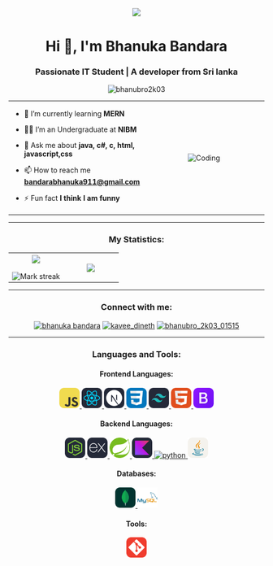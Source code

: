 <p align="center" ><img  src = "https://github.com/7oSkaaa/7oSkaaa/blob/main/Images/about_me.gif?raw=true" width = 100px></p>
<h1 align="center">Hi 👋, I'm Bhanuka Bandara</h1>
<h3 align="center"> Passionate IT Student | A developer from Sri lanka</h3>
<p align="center"> <img src="https://komarev.com/ghpvc/?username=bhanubro2k03&label=Profile%20views&color=0e75b6&style=flat" alt="bhanubro2k03" /> </p>

<table align="center">
<tr border="none">
<td width="50%" align="left">
  
- 🌱 I’m currently learning **MERN**

- 🧑‍🎓 I’m an Undergraduate at **NIBM**

- 💬 Ask me about **java, c#, c, html, javascript,css**

- 📫 How to reach me **bandarabhanuka911@gmail.com**

- ⚡ Fun fact **I think I am funny**

</td>
<td width="50%" align="center">

<img align="center" alt="Coding" width="450" src="https://repository-images.githubusercontent.com/588181932/e36ec678-7984-4cdd-8e4c-a3932772ff8e">

  
  </td>
</tr>
</table>

---

<h3 align="center">My Statistics:</h3>
<p align="center">
<table align="center">
<tr border="none">
<td width="50%" align="center">
  
  <img  align="center"  src="https://github-readme-stats.vercel.app/api?username=BhanuBro2k03&theme=dark&show_icons=true&count_private=true" />
  <br></br>
  <img  title="🔥 Get streak stats for your profile at git.io/streak-stats" alt="Mark streak" src="https://github-readme-streak-stats.herokuapp.com/?user=BhanuBro2k03&theme=dark&hide_border=false" /> 
</td>
<td width="50%" align="center">

  <img  align="center"  src="https://github-readme-stats.anuraghazra1.vercel.app/api/top-langs/?username=BhanuBro2k03&theme=dark&hide_border=false&no-bg=true&no-frame=true&langs_count=10"/>
  
  </td>
</tr>
</table>

---

<h3 align="center">Connect with me:</h3>
<p align="center">
<a href="https://fb.com/bhanuka bandara" target="blank"><img align="center" src="https://raw.githubusercontent.com/rahuldkjain/github-profile-readme-generator/master/src/images/icons/Social/facebook.svg" alt="bhanuka bandara" height="50" width="50" /></a>  
<a href="https://instagram.com/bhanubro2k03" target="blank"><img align="center" src="https://www.edigitalagency.com.au/wp-content/uploads/new-Instagram-icon-png-full-colour.png" alt="kavee_dineth" alt="bhanubro2k03" height="50" width="50" /></a>
<a href="https://discord.gg/bhanubro_2k03_01515" target="blank"><img align="center" src="https://raw.githubusercontent.com/rahuldkjain/github-profile-readme-generator/master/src/images/icons/Social/discord.svg" alt="bhanubro_2k03_01515" height="65" width="65" /></a>
</p>


---

<h3 align="center">Languages and Tools:</h3>

<!-- Frontend Languages -->
<h4 align="center">Frontend Languages:</h4>
<p align="center">
  <a href="https://developer.mozilla.org/en-US/docs/Web/JavaScript" target="_blank" rel="noreferrer">
    <img src="https://github.com/tandpfun/skill-icons/raw/main/icons/JavaScript.svg" alt="javascript" width="40" height="40"/>
  </a>
  <a href="https://reactjs.org/" target="_blank" rel="noreferrer">
    <img src="https://github.com/tandpfun/skill-icons/raw/main/icons/React-Dark.svg" alt="react" width="40" height="40"/>
  </a>
  <a href="https://nextjs.org/" target="_blank" rel="noreferrer">
    <img src="https://github.com/tandpfun/skill-icons/raw/main/icons/NextJS-Dark.svg" alt="nextjs" width="40" height="40"/>
  </a>
  <a href="https://www.w3schools.com/css/" target="_blank" rel="noreferrer">
    <img src="https://github.com/tandpfun/skill-icons/raw/main/icons/CSS.svg" alt="css3" width="40" height="40"/>
  </a>
  <a href="https://tailwindcss.com/" target="_blank" rel="noreferrer">
    <img src="https://github.com/tandpfun/skill-icons/raw/main/icons/TailwindCSS-Dark.svg" alt="tailwindcss" width="40" height="40"/>
  </a>
  <a href="https://www.w3.org/html/" target="_blank" rel="noreferrer">
    <img src="https://github.com/tandpfun/skill-icons/raw/main/icons/HTML.svg" alt="html5" width="40" height="40"/>
  </a>
  <a href="https://getbootstrap.com" target="_blank" rel="noreferrer">
    <img src="https://github.com/tandpfun/skill-icons/blob/main/icons/Bootstrap.svg" alt="bootstrap" width="40" height="40"/>
  </a>
</p>

<!-- Backend Languages -->
<h4 align="center">Backend Languages:</h4>
<p align="center">
  <a href="https://nodejs.org/" target="_blank" rel="noreferrer">
    <img src="https://github.com/tandpfun/skill-icons/raw/main/icons/NodeJS-Dark.svg" alt="nodejs" width="40" height="40"/>
  </a>
  <a href="https://expressjs.com/" target="_blank" rel="noreferrer">
    <img src="https://github.com/tandpfun/skill-icons/raw/main/icons/ExpressJS-Dark.svg" alt="expressjs" width="40" height="40"/>
  </a>
  <a href="https://spring.io/projects/spring-boot" target="_blank" rel="noreferrer">
    <img src="https://github.com/devicons/devicon/raw/master/icons/spring/spring-original.svg" alt="springboot" width="40" height="40"/>
  </a>
  <a href="https://kotlinlang.org/" target="_blank" rel="noreferrer">
    <img src="https://github.com/tandpfun/skill-icons/raw/main/icons/Kotlin-Dark.svg" alt="kotlin" width="40" height="40"/>
  </a>
  <a href="https://www.python.org" target="_blank" rel="noreferrer">
    <img src="https://github.com/Scar1109/skill-icons/raw/main/icons/Python-Light.svg" alt="python" width="40" height="40"/>
  </a>
  <a href="https://www.java.com" target="_blank" rel="noreferrer">
    <img src="https://github.com/tandpfun/skill-icons/raw/main/icons/Java-Light.svg" alt="java" width="40" height="40"/>
  </a>
</p>

<!-- Databases -->
<h4 align="center">Databases:</h4>
<p align="center">
  <a href="https://www.mongodb.com/" target="_blank" rel="noreferrer">
    <img src="https://github.com/tandpfun/skill-icons/raw/main/icons/MongoDB.svg" alt="mongodb" width="40" height="40"/>
  </a>
  <a href="https://www.mysql.com/" target="_blank" rel="noreferrer">
    <img src="https://raw.githubusercontent.com/devicons/devicon/master/icons/mysql/mysql-original-wordmark.svg" alt="mysql" width="40" height="40"/>
  </a>
</p>

<!-- Tools & Version Control -->
<h4 align="center">Tools:</h4>
<p align="center">
  <a href="https://git-scm.com/" target="_blank" rel="noreferrer">
    <img src="https://github.com/tandpfun/skill-icons/raw/main/icons/Git.svg" alt="git" width="40" height="40"/>
  </a>
</p>


